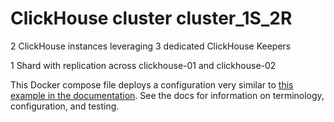 # ClickHouse cluster cluster_1S_2R

2 ClickHouse instances leveraging 3 dedicated ClickHouse Keepers

1 Shard with replication across clickhouse-01 and clickhouse-02

This Docker compose file deploys a configuration very similar to [this
example in the documentation](https://clickhouse.com/docs/en/architecture/replication).
See the docs for information on terminology, configuration, and testing.
